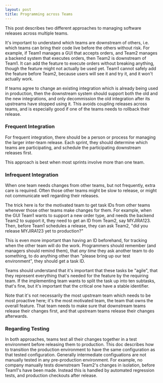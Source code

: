 ```yaml
---
layout: post
title: Programming across Teams
---
```

This post describes two different approaches to managing software releases across multiple teams.

It's important to understand which teams are downstream of others,
i.e. which teams can bring their code live before the others without risk.
For example, if Team1 manages a GUI that accepts orders, and Team2 manages a backend system that executes orders,
then Team2 is downstream of Team1. It can add the feature to execute orders without breaking anything,
though the feature might not actually be used yet. Team1 cannot safely add the feature before Team2, because users will see it and try it,
and it won't actually work.

If teams agree to change an existing integration which is already being used in production,
then the downstream system should support both the old and the new integrations,
and only decommission the old integration after its upstreams have stopped using it.
This avoids coupling releases across teams, and is especially good if one of the teams needs to rollback their release.
### Frequent Integration
For frequent integration, there should be a person or process for managing the larger inter-team release.
Each sprint, they should determine which teams are participating, and schedule the participating downstream releases first.

This approach is best when most sprints involve more than one team.

### Infrequent Integration
When one team needs changes from other teams, but not frequently, extra care is required.
Often those other teams might be slow to release, or might not communicate well regarding their releases.

The trick here is for the motivated team to get task IDs from other teams whenever those other teams make changes for them.
For example, when the GUI Team1 wants to support a new order type, and needs the backend Team2 to support it,
they need to get an ID from Team2, say MYJIRA123. Then, before Team1 schedules a release, they can ask Team2,
"did you release MYJIRA123 yet to production?"

This is even more important than having an ID beforehand, for tracking when the other team will do the work.
Programmers should remember (and managers should remind them), that _any time_ they ask another team to do something,
to do anything other than "please bring up our test environment", they should get a task ID.

Teams should understand that it's important that these tasks be "agile",
that they represent everything that's needed for the feature by the requiring team.
If the implementing team wants to split the task up into ten subtasks, that's fine,
but it's important that the critical one have a stable identifier.

Note that it's not necessarily the most upstream team which needs to be most proactive here;
it's the most motivated team, the team that owns the overall feature.
That team needs to make sure that downstream teams release their changes first, and that upstream teams release their changes afterwards.

### Regarding Testing
In both approaches, teams test all their changes together in a test environment before releasing them to production.
This doc describes how to transition the production environment to have the same configuration as that tested configuration.
Generally intermediate configuations are not manually tested in any pre-production environment.
For example, no company manually tests downstream Team2's changes in isolation, before Team1's have been made.
Instead this is handled by automated regression tests, and production checkouts after release.
